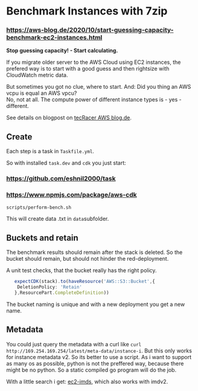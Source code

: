 # Benchmark Instances with 7zip
### https://aws-blog.de/2020/10/start-guessing-capacity-benchmark-ec2-instances.html
**Stop guessing capacity! - Start calculating.**

If you migrate older server to the AWS Cloud using EC2 instances, the prefered way is to start with a good guess and then rightsize with CloudWatch metric data.

But sometimes you got no clue, where to start. And: Did you thing an AWS vcpu is equal an AWS vpcu?  
No, not at all. The compute power of different instance types is - yes - different. 


See details on blogpost on [tecRacer AWS blog.de](www.aws-blog.de).

## Create

Each step is a task in `Taskfile.yml`.

So with installed `task.dev` and `cdk` you just start:
### https://github.com/eshnil2000/task
### https://www.npmjs.com/package/aws-cdk

```bash
scripts/perform-bench.sh
```

This will create data <instancedid>.txt in `data`subfolder.


## Buckets and retain

The benchmark results should remain after the stack is deleted. So the bucket should remain, but should not hinder the red-deployment.

 A unit test checks, that the bucket really has the right policy.

```ts
   expectCDK(stack).to(haveResource('AWS::S3::Bucket',{
    DeletionPolicy: 'Retain'
   },ResourcePart.CompleteDefinition))
```

The bucket naming is unique and with a new deployment you get a new name.

## Metadata

You could just query the metadata with a curl like `curl http://169.254.169.254/latest/meta-data/instance-i`.
But this only works for instance metadata v2. So its better to use a script. As i want to support as many os as possible, python is not the preffered way, because there might be no python. So a static compiled go program will do the job.

With a little search i get: [ec2-imds](https://github.com/SWITCHCo/ec2-imds), which also works with imdv2.
